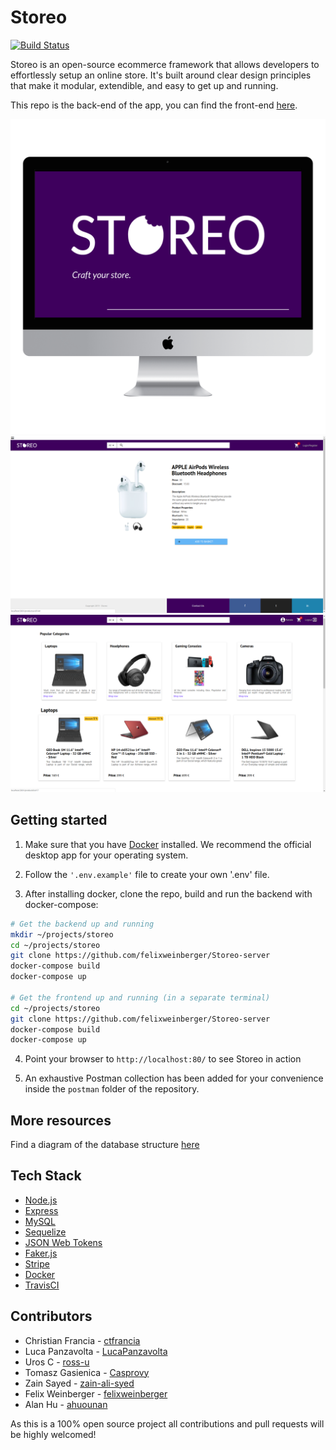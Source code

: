 # Storeo

[![Build Status](https://travis-ci.com/felixweinberger/Storeo-server.svg?branch=development)](https://travis-ci.com/felixweinberger/Storeo-server)

Storeo is an open-source ecommerce framework that allows developers to effortlessly setup an online store.
It's built around clear design principles that make it modular, extendible, and easy to get up and running.

This repo is the back-end of the app, you can find the front-end [here](https://github.com/felixweinberger/Storeo-FE).

![logo](screenshots/logo.png)
![product detail](screenshots/product.png)
![homepage](screenshots/homepage.png)

## Getting started

1. Make sure that you have [Docker](https://www.docker.com/) installed. We recommend the official desktop app for your operating system.

2. Follow the `'.env.example'` file to create your own '.env' file. 

3. After installing docker, clone the repo, build and run the backend with docker-compose:

```sh
# Get the backend up and running
mkdir ~/projects/storeo
cd ~/projects/storeo
git clone https://github.com/felixweinberger/Storeo-server
docker-compose build
docker-compose up

# Get the frontend up and running (in a separate terminal)
cd ~/projects/storeo
git clone https://github.com/felixweinberger/Storeo-server
docker-compose build
docker-compose up
```

4. Point your browser to `http://localhost:80/` to see Storeo in action

5. An exhaustive Postman collection has been added for your convenience inside the `postman` folder of the repository.

## More resources 

Find a diagram of the database structure [here](https://imgur.com/a/6pRzUzW)

## Tech Stack

* [Node.js](https://nodejs.org/en/)
* [Express](https://expressjs.com/)
* [MySQL](https://www.mysql.com/)
* [Sequelize](http://docs.sequelizejs.com/)
* [JSON Web Tokens](https://www.npmjs.com/package/jsonwebtoken)
* [Faker.js](https://github.com/Marak/faker.js)
* [Stripe](https://stripe.com/docs)
* [Docker](https://www.docker.com/)
* [TravisCI](https://travis-ci.com/)

## Contributors

* Christian Francia - [ctfrancia](https://github.com/ctfrancia)
* Luca Panzavolta - [LucaPanzavolta](https://github.com/LucaPanzavolta)
* Uros C - [ross-u](https://github.com/ross-u)
* Tomasz Gasienica - [Casprovy](https://github.com/Casprovy)
* Zain Sayed - [zain-ali-syed](https://github.com/zain-ali-syed)
* Felix Weinberger - [felixweinberger](https://github.com/felixweinberger)
* Alan Hu - [ahuounan](https://github.com/ahuounan)

As this is a 100% open source project all contributions and pull requests will be highly welcomed!
